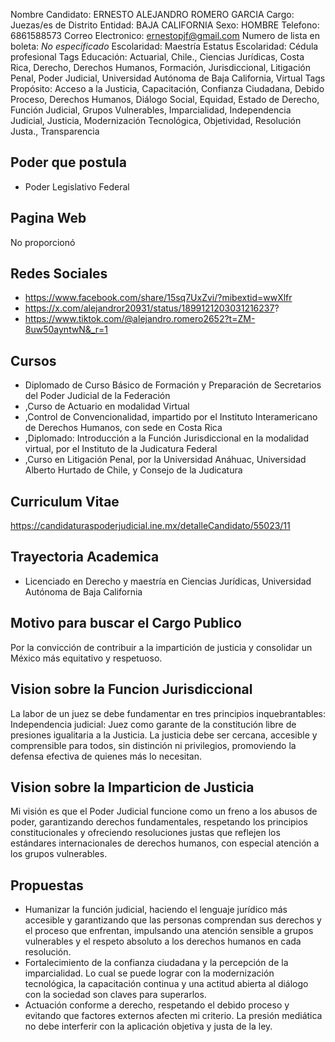 Nombre Candidato: ERNESTO ALEJANDRO ROMERO GARCIA
Cargo: Juezas/es de Distrito
Entidad: BAJA CALIFORNIA
Sexo: HOMBRE
Telefono: 6861588573
Correo Electronico: ernestopjf@gmail.com
Numero de lista en boleta: *No especificado*
Escolaridad: Maestría
Estatus Escolaridad: Cédula profesional
Tags Educación: Actuarial, Chile., Ciencias Jurídicas, Costa Rica, Derecho, Derechos Humanos, Formación, Jurisdiccional, Litigación Penal, Poder Judicial, Universidad Autónoma de Baja California, Virtual
Tags Propósito: Acceso a la Justicia, Capacitación, Confianza Ciudadana, Debido Proceso, Derechos Humanos, Diálogo Social, Equidad, Estado de Derecho, Función Judicial, Grupos Vulnerables, Imparcialidad, Independencia Judicial, Justicia, Modernización Tecnológica, Objetividad, Resolución Justa., Transparencia


## Poder que postula

- Poder Legislativo Federal


## Pagina Web

No proporcionó


## Redes Sociales

- https://www.facebook.com/share/15sq7UxZvi/?mibextid=wwXlfr
- https://x.com/alejandror20931/status/1899121203031216237?
- https://www.tiktok.com/@alejandro.romero2652?t=ZM-8uw50ayntwN&_r=1


## Cursos

- Diplomado de Curso Básico de Formación y Preparación de Secretarios del Poder Judicial de la Federación
- ,Curso de Actuario en modalidad Virtual
- ,Control de Convencionalidad, impartido por el Instituto Interamericano de Derechos Humanos, con sede en Costa Rica
- ,Diplomado: Introducción a la Función Jurisdiccional en la modalidad virtual, por el Instituto de la Judicatura Federal
- ,Curso en Litigación Penal, por la Universidad Anáhuac, Universidad Alberto Hurtado de Chile, y Consejo de la Judicatura


## Curriculum Vitae

https://candidaturaspoderjudicial.ine.mx/detalleCandidato/55023/11


## Trayectoria Academica

- Licenciado en Derecho y maestría en Ciencias Jurídicas, Universidad Autónoma de Baja California


## Motivo para buscar el Cargo Publico

Por la convicción de contribuir a la impartición de justicia y consolidar un México más equitativo y respetuoso.


## Vision sobre la Funcion Jurisdiccional

La labor de un juez se debe fundamentar en tres principios inquebrantables: Independencia judicial: Juez como garante de la constitución libre de presiones igualitaria a la Justicia. La justicia debe ser cercana, accesible y comprensible para todos, sin distinción ni privilegios, promoviendo la defensa efectiva de quienes más lo necesitan.


## Vision sobre la Imparticion de Justicia

Mi visión es que el Poder Judicial funcione como un freno a los abusos de poder, garantizando derechos fundamentales, respetando los principios constitucionales y ofreciendo resoluciones justas que reflejen los estándares internacionales de derechos humanos, con especial atención a los grupos vulnerables.


## Propuestas

- Humanizar la función judicial, haciendo el lenguaje jurídico más accesible y garantizando que las personas comprendan sus derechos y el proceso que enfrentan, impulsando una atención sensible a grupos vulnerables y el respeto absoluto a los derechos humanos en cada resolución.
- Fortalecimiento de la confianza ciudadana y la percepción de la imparcialidad. Lo cual se puede lograr con la modernización tecnológica, la capacitación continua y una actitud abierta al diálogo con la sociedad son claves para superarlos.
- Actuación conforme a derecho, respetando el debido proceso y evitando que factores externos afecten mi criterio. La presión mediática no debe interferir con la aplicación objetiva y justa de la ley.

